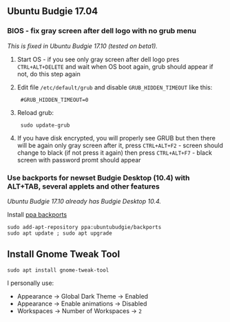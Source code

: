 ## Ubuntu Budgie 17.04 

###  BIOS - fix gray screen after dell logo with no grub menu

_This is fixed in Ubuntu Budgie 17.10 (tested on beta1)._

1. Start OS - if you see only gray screen after dell logo pres `CTRL+ALT+DELETE` and wait when OS boot again, grub should appear if not, do this step again
1. Edit file `/etc/default/grub` and disable `GRUB_HIDDEN_TIMEOUT` like this:

		#GRUB_HIDDEN_TIMEOUT=0

1. Reload grub:

		sudo update-grub

1. If you have disk encrypted, you will properly see GRUB but then there will be again only gray screen after it, press `CTRL+ALT+F2` - screen should change to black (if not press it again) then press `CTRL+ALT+F7` - black screen with password promt should appear

### Use backports for newset Budgie Desktop (10.4) with ALT+TAB, several applets and other features

_Ubuntu Budgie 17.10 already has Budgie Desktop 10.4._

Install [ppa backports](https://launchpad.net/~ubuntubudgie/+archive/ubuntu/backports)

	sudo add-apt-repository ppa:ubuntubudgie/backports
	sudo apt update ; sudo apt upgrade

## Install Gnome Tweak Tool

	sudo apt install gnome-tweak-tool

I personally use:

- Appearance -> Global Dark Theme -> Enabled
- Appearance -> Enable animations -> Disabled
- Workspaces -> Number of Workspaces -> `2`
